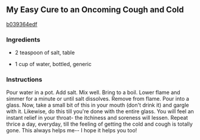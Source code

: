 ## My Easy Cure to an Oncoming Cough and Cold

[b039364edf](http://www.food.com/recipe/my-easy-cure-to-an-oncoming-cough-and-cold-63822)

### Ingredients

 - 2 teaspoon of salt, table

 - 1 cup of water, bottled, generic

### Instructions

Pour water in a pot. Add salt. Mix well. Bring to a boil. Lower flame and simmer for a minute or until salt dissolves. Remove from flame. Pour into a glass. Now, take a small bit of this in your mouth (don't drink it) and gargle with it. Likewise, do this till you're done with the entire glass. You will feel an instant relief in your throat- the itchiness and soreness will lessen. Repeat thrice a day, everyday, till the feeling of getting the cold and cough is totally gone. This always helps me-- I hope it helps you too!